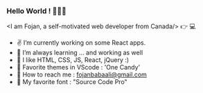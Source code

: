 ### Hello World ! 👋😄👋

 <I am Fojan, a self-motivated web developer from Canada/> :point_right: 💻

- ✌  I’m currently working on some React apps.
- 🌱 I’m always learning ... and working as well
- 💛 I like HTML, CSS, JS, React, jQuery :)
- 🍭 Favorite themes in VScode : 'One Candy'
- 💌 How to reach me : fojanbabaali@gmail.com
- 💙 My favorite font : "Source Code Pro"

